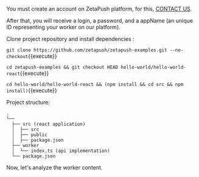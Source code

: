 You must create an account on ZetaPush platform, for this, [CONTACT US](https://www.zetapush.com/sign-up-for-a-free-trial).

After that, you will receive a login, a password, and a appName (an unique ID representing your worker on our platform).

Clone project repository and install dependencies :

`git clone https://github.com/zetapush/zetapush-examples.git --no-checkout`{{execute}}

`cd zetapush-examples && git checkout HEAD hello-world/hello-world-react`{{execute}}

`cd hello-world/hello-world-react && (npm install && cd src && npm install)`{{execute}}

Project structure:
```console
.
└──
  ├── src (react application)
  │  ├── src
  │  ├── public
  │  ├── package.json
  ├── worker
  │  └── index.ts (api implementation)
  └── package.json
```

Now, let's analyze the worker content.